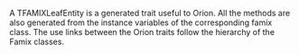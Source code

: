 A TFAMIXLeafEntity is a generated trait useful to Orion. All the methods are also generated from the instance variables of the corresponding famix class. The use links between the Orion traits follow the hierarchy of the Famix classes. 